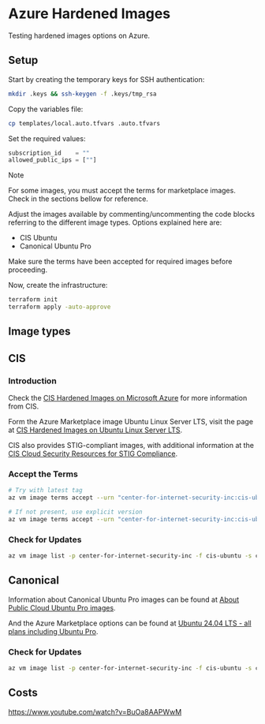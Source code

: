 # Azure Hardened Images

Testing hardened images options on Azure.

## Setup

Start by creating the temporary keys for SSH authentication:

```sh
mkdir .keys && ssh-keygen -f .keys/tmp_rsa
```

Copy the variables file:

```sh
cp templates/local.auto.tfvars .auto.tfvars
```

Set the required values:

```terraform
subscription_id    = ""
allowed_public_ips = [""]
```

> [!NOTE]
> For some images, you must accept the terms for marketplace images. Check in the sections bellow for reference.

Adjust the images available by commenting/uncommenting the code blocks referring to the different image types. Options explained here are:

- CIS Ubuntu
- Canonical Ubuntu Pro

Make sure the terms have been accepted for required images before proceeding.

Now, create the infrastructure:

```sh
terraform init
terraform apply -auto-approve
```

## Image types


## CIS

### Introduction

Check the [CIS Hardened Images on Microsoft Azure][1] for more information from CIS.

Form the Azure Marketplace image Ubuntu Linux Server LTS, visit the page at [CIS Hardened Images on Ubuntu Linux Server LTS][2].

CIS also provides STIG-compliant images, with additional information at the [CIS Cloud Security Resources for STIG Compliance][1].


### Accept the Terms

```sh
# Try with latest tag
az vm image terms accept --urn "center-for-internet-security-inc:cis-ubuntu:cis-ubuntulinux2404-l1-gen2:latest"

# If not present, use explicit version
az vm image terms accept --urn "center-for-internet-security-inc:cis-ubuntu:cis-ubuntulinux2404-l1-gen2:1.0.1"
```

### Check for Updates

```sh
az vm image list -p center-for-internet-security-inc -f cis-ubuntu -s cis-ubuntulinux2404-l1-gen2 --all
```

## Canonical

Information about Canonical Ubuntu Pro images can be found at [About Public Cloud Ubuntu Pro images][4].

And the Azure Marketplace options can be found at [Ubuntu 24.04 LTS - all plans including Ubuntu Pro][5].

### Check for Updates

```sh
az vm image list -p center-for-internet-security-inc -f cis-ubuntu -s cis-ubuntulinux2404-l1-gen2 --all
```

## Costs

https://www.youtube.com/watch?v=BuOa8AAPWwM


[1]: https://www.cisecurity.org/cis-hardened-images/microsoft
[2]: https://azuremarketplace.microsoft.com/en-us/marketplace/apps/center-for-internet-security-inc.cis-ubuntu?tab=Overview
[3]: https://www.cisecurity.org/insights/blog/new-options-from-cis-for-stig-compliance
[4]: https://canonical-ubuntu-pro-client.readthedocs-hosted.com/en/v29/explanations/what_are_ubuntu_pro_cloud_instances.html
[5]: https://azuremarketplace.microsoft.com/en-us/marketplace/apps/canonical.ubuntu-24_04-lts?tab=Overview
